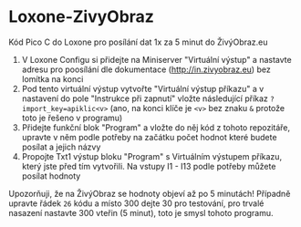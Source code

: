 # Loxone-ZivyObraz
Kód Pico C do Loxone pro posílání dat 1x za 5 minut do ŽivýObraz.eu

1. V Loxone Configu si přidejte na Miniserver "Virtuální výstup" a nastavte adresu pro poosílání dle dokumentace (http://in.zivyobraz.eu) bez lomítka na konci
2. Pod tento virtuální výstup vytvořte "Virtuální výstup příkazu" a v nastavení do pole "Instrukce při zapnutí" vložte následující příkaz `?import_key=apiklic<v>` (ano, na konci klíče je `<v>` bez znaku `&` protože toto je řešeno v programu)
3. Přidejte funkční blok "Program" a vložte do něj kód z tohoto repozitáře, upravte v něm podle potřeby na začátku počet hodnot které budete posílat a jejich názvy
4. Propojte Txt1 výstup bloku "Program" s Virtuálním výstupem příkazu, který jste před tím vytvořili. Na vstupy I1 - I13 podle potřeby můžete posílat hodnoty

Upozorňuji, že na ŽivýObraz se hodnoty objeví až po 5 minutách! Případně upravte řádek `26` kódu a místo 300 dejte 30 pro testování, pro trvalé nasazení nastavte 300 vteřin (5 minut), toto je smysl tohoto programu.
